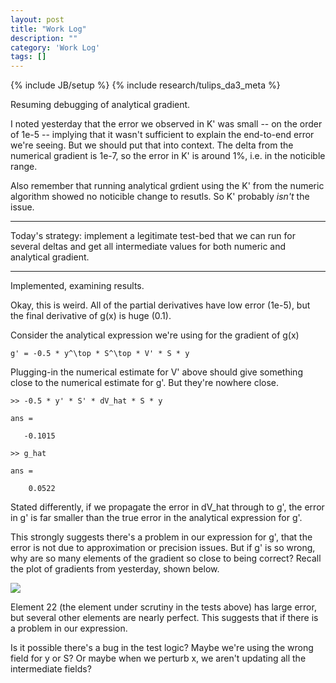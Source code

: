 ```yaml
---
layout: post
title: "Work Log"
description: ""
category: 'Work Log'
tags: []
---
```

{% include JB/setup %}
{% include research/tulips_da3_meta %}

Resuming debugging of analytical gradient.

I noted yesterday that the error we observed in K' was small -- on the order of 1e-5 -- implying that it wasn't sufficient to explain the end-to-end error we're seeing.  But we should put that into context.  The delta from the numerical gradient is 1e-7, so the error in K' is around 1%, i.e. in the noticible range.  

Also remember that running analytical grdient using the K' from the numeric algorithm showed no noticible change to resutls.  So K' probably *isn't* the issue.

---

Today's strategy: implement a legitimate test-bed that we can run for several deltas and get all intermediate values for both numeric and analytical gradient.

---
Implemented, examining results.

Okay, this is weird.  All of the partial derivatives have low error (1e-5), but the final derivative of g(x) is huge (0.1).  

Consider the analytical expression we're using for the gradient of g(x)

    g' = -0.5 * y^\top * S^\top * V' * S * y

Plugging-in the numerical estimate for V' above should give something close to the numerical estimate for g'.  But they're nowhere close. 

    >> -0.5 * y' * S' * dV_hat * S * y

    ans =

       -0.1015

    >> g_hat

    ans =

        0.0522

Stated differently, if we propagate the error in dV_hat through to g', the error in g' is far smaller than the true error in the analytical expression for g'.

This strongly suggests there's a problem in our expression for g', that the error is not due to approximation or precision issues.  But if g' is so wrong, why are so many elements of the gradient so close to being correct?  Recall the plot of gradients from yesterday, shown below.  


![]({{site.baseurl}}/img/2013-11-13-gradient_test.png)

Element 22 (the element under scrutiny in the tests above) has large error, but several other elements are nearly perfect.  This suggests that if there is a problem in our expression.


Is it possible there's a bug in the test logic?  Maybe we're using the wrong field for y or S?  Or maybe when we perturb x, we aren't updating all the intermediate fields?
